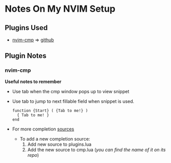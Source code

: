 # Notes On My NVIM Setup

## Plugins Used

- [nvim-cmp](#nvim-cmp) => [github](https://github.com/hrsh7th/nvim-cmp)

## Plugin Notes

### nvim-cmp
**Useful notes to remember**
- Use tab when the cmp window pops up to view snippet
- Use tab to jump to next fillable field when snippet is used.

  ```
  function {Start} ( {Tab to me!} )
    { Tab to me! }
  end
  ```

- For more completion [sources](https://github.com/hrsh7th/nvim-cmp/wiki/List-of-sources)
  - To add a new completion source:
    1. Add new source to plugins.lua
    2. Add the new source to cmp.lua (*you can find the name of it on its repo*)
